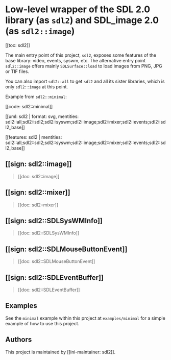 # Low-level wrapper of the SDL 2.0 library (as `sdl2`) and SDL_image 2.0 (as `sdl2::image`)

[[toc: sdl2]]

The main entry point of this project, `sdl2`, exposes some features of the base
library: video, events, syswm, etc. The alternative entry point `sdl2::image` offers
mainly `SDLSurface::load` to load images from PNG, JPG or TIF files.

You can also import `sdl2::all` to get `sdl2` and all its sister libraries, which is only
`sdl2::image` at this point.

Example from `sdl2::minimal`:

[[code: sdl2::minimal]]

[[uml: sdl2 | format: svg, mentities: sdl2::all;sdl2::sdl2;sdl2::syswm;sdl2::image;sdl2::mixer;sdl2::events;sdl2::sdl2_base]]

[[features: sdl2 | mentities: sdl2::all;sdl2::sdl2;sdl2::syswm;sdl2::image;sdl2::mixer;sdl2::events;sdl2::sdl2_base]]

## [[sign: sdl2::image]]

> [[doc: sdl2::image]]

## [[sign: sdl2::mixer]]

> [[doc: sdl2::mixer]]

## [[sign: sdl2::SDLSysWMInfo]]

> [[doc: sdl2::SDLSysWMInfo]]

## [[sign: sdl2::SDLMouseButtonEvent]]

> [[doc: sdl2::SDLMouseButtonEvent]]

## [[sign: sdl2::SDLEventBuffer]]

> [[doc: sdl2::SDLEventBuffer]]

## Examples

See the `minimal` example within this project at `examples/minimal` for a simple example
of how to use this project.

## Authors

This project is maintained by [[ini-maintainer: sdl2]].
